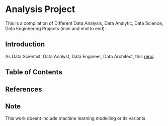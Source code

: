 # Analysis Project
This is a compilation of Different Data Analysis, Data Analytic, Data Science, Data Engineering Projects (mini and end to end).

## Introduction
As Data Scientist, Data Analyst, Data Engineer, Data Architect, this [repo](https://www.github.com/chisomloius/MyDataDemos/). 

## Table of Contents

## References

## Note
This work doesnt include machine learning modelling or its variants